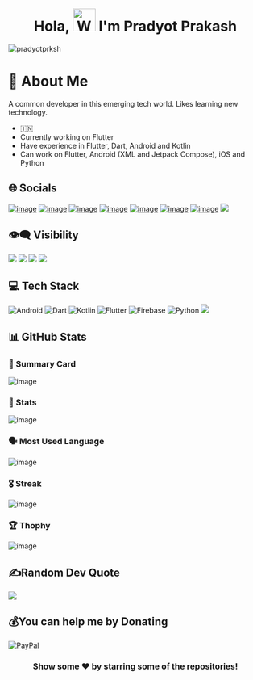 <h1 align="center"> Hola, <img src="https://raw.githubusercontent.com/nixin72/nixin72/master/wave.gif" 
         alt="Waving hand animated gif"
         height="45"
         width="45" /> I'm Pradyot Prakash</h1>
         
<p align="left"> <img src="https://komarev.com/ghpvc/?username=pradyotprksh&label=Views&color=blue&style=plastic&style=for-the-badge" alt="pradyotprksh" /> </p>

# 👋 About Me

A common developer in this emerging tech world. Likes learning new technology.

- 🇮🇳
- Currently working on Flutter
- Have experience in Flutter, Dart, Android and Kotlin
- Can work on Flutter, Android (XML and Jetpack Compose), iOS and Python

## 🌐 Socials

[![image](https://img.shields.io/badge/Medium-12100E?style=for-the-badge&logo=medium&logoColor=white)](https://pradyotprksh4.medium.com) [![image](https://img.shields.io/badge/YouTube-FF0000?style=for-the-badge&logo=youtube&logoColor=white)](https://www.youtube.com/channel/UCv4Ln66OzOcI4WhMK2Q10nA/featured) [![image](https://img.shields.io/badge/Stack_Overflow-FE7A16?style=for-the-badge&logo=stack-overflow&logoColor=white)](https://stackoverflow.com/users/8244668/pradyot1996?tab=profile) [![image](https://img.shields.io/badge/GitHub-100000?style=for-the-badge&logo=github&logoColor=white)](https://github.com/pradyotprksh) [![image](https://img.shields.io/badge/LinkedIn-0077B5?style=for-the-badge&logo=linkedin&logoColor=white)](https://www.linkedin.com/in/pradyot-prakash-968910105/) [![image](https://img.shields.io/badge/Twitter-1DA1F2?style=for-the-badge&logo=twitter&logoColor=white)](https://twitter.com/pradyotprksh4) [![image](https://img.shields.io/badge/Google_Play-414141?style=for-the-badge&logo=google-play&logoColor=white)](https://play.google.com/store/apps/developer?id=Pradyot+Prakash) [<img src="https://img.shields.io/badge/Android-3DDC84?style=for-the-badge&logo=android&logoColor=white" />](https://github.com/pradyotprksh/development_learning/tree/main/jetpack_compose)

## 👁️‍🗨️ Visibility

<a href="https://www.youtube.com/channel/UCv4Ln66OzOcI4WhMK2Q10nA?sub_confirmation=1" target="_blank" rel="noreferrer"><img src="https://img.shields.io/youtube/channel/subscribers/UCv4Ln66OzOcI4WhMK2Q10nA?logo=youtubex&style=for-the-badge&color=a855f7&labelColor=ffffff&label=YOUTUBE+FOLOWERS"></a> <a href="https://www.youtube.com/channel/UCv4Ln66OzOcI4WhMK2Q10nA?sub_confirmation=1" target="_blank" rel="noreferrer"><img src="https://img.shields.io/youtube/channel/views/UCv4Ln66OzOcI4WhMK2Q10nA?logo=youtubex&style=for-the-badge&color=a855f7&labelColor=ffffff&label=YOUTUBE+VIEWS"></a> <a href="https://www.github.com/pradyotprksh" target="_blank" rel="noreferrer"><img src="https://img.shields.io/github/followers/pradyotprksh?logo=githubx&style=for-the-badge&color=a855f7&labelColor=ffffff&label=GITHUB+FOLOWERS"></a> <a href="https://www.twitter.com/pradyotprksh4" target="_blank" rel="noreferrer"><img src="https://img.shields.io/twitter/follow/pradyotprksh4?logo=twitterx&style=for-the-badge&color=a855f7&labelColor=ffffff&label=TWITTER+FOLOWERS"></a>


## 💻 Tech Stack

![Android](https://img.shields.io/badge/android-3670A0?style=for-the-badge&logo=android&logoColor=ffdd54) ![Dart](https://img.shields.io/badge/dart-%230175C2.svg?style=for-the-badge&logo=dart&logoColor=white) ![Kotlin](https://img.shields.io/badge/kotlin-%230095D5.svg?style=for-the-badge&logo=kotlin&logoColor=white) ![Flutter](https://img.shields.io/badge/Flutter-%2302569B.svg?style=for-the-badge&logo=Flutter&logoColor=white) ![Firebase](https://img.shields.io/badge/firebase-%23039BE5.svg?style=for-the-badge&logo=firebase) ![Python](https://img.shields.io/badge/python-3670A0?style=for-the-badge&logo=python&logoColor=ffdd54) [<img src="https://img.shields.io/badge/iOS-E34C26?style=for-the-badge&logo=ios&logoColor=white" />](https://github.com/pradyotprksh/development_learning/tree/main/ios)

## 📊 GitHub Stats

### 📝 Summary Card
![image](https://github-profile-summary-cards.vercel.app/api/cards/profile-details?username=pradyotprksh&theme=vue)

### 🌟 Stats
![image](https://github-readme-stats.vercel.app/api?username=pradyotprksh)

### 🗣 Most Used Language
![image](https://github-readme-stats.vercel.app/api/top-langs/?username=pradyotprksh)

### 🎖 Streak
![image](https://github-readme-streak-stats.herokuapp.com/?user=pradyotprksh)

### 🏆 Thophy
![image](https://github-profile-trophy.vercel.app/?username=pradyotprksh)

## ✍️Random Dev Quote
![](https://quotes-github-readme.vercel.app/api?type=horizontal&theme=vue)

## 💰You can help me by Donating
[![PayPal](https://img.shields.io/badge/PayPal-00457C?style=for-the-badge&logo=paypal&logoColor=white)](https://paypal.me/pradyotprksh)

<div align="center">

### Show some ❤️ by starring some of the repositories!

</div>
